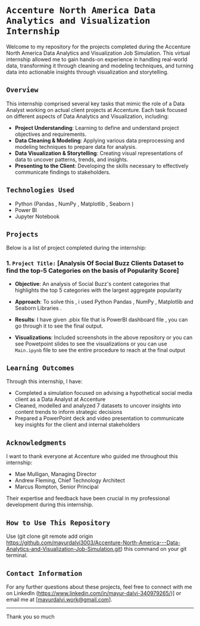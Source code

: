 # `Accenture North America Data Analytics and Visualization Internship`

Welcome to my repository for the projects completed during the Accenture North America Data Analytics and Visualization Job Simulation. 
This virtual internship allowed me to gain hands-on experience in handling real-world data, transforming it through cleaning and 
modeling techniques, and turning data into actionable insights through visualization and storytelling.

## `Overview`

This internship comprised several key tasks that mimic the role of a Data Analyst working on actual client projects at Accenture. 
Each task focused on different aspects of Data Analytics and Visualization, including:

- **Project Understanding**: Learning to define and understand project objectives and requirements.
- **Data Cleaning & Modeling**: Applying various data preprocessing and modeling techniques to prepare data for analysis.
- **Data Visualization & Storytelling**: Creating visual representations of data to uncover patterns, trends, and insights.
- **Presenting to the Client**: Developing the skills necessary to effectively communicate findings to stakeholders.

## `Technologies Used`

- Python (Pandas  , NumPy , Matplotlib , Seaborn )
- Power BI
- Jupyter Notebook

## `Projects`

Below is a list of project completed during the internship:

### 1. `Project Title:` [Analysis Of Social Buzz Clients Dataset to find the top-5 Categories on the basis of Popularity Score]

- **Objective**:  An analysis of Social Buzz's content categories that highlights the top 5 categories with the 
largest aggregate popularity

- **Approach**: To solve this , i used Python Pandas , NumPy , Matplotlib and Seaborn Libraries .

- **Results**: I have given .pbix file that is PowerBI dashboard file , you can go through it to see the final output.

- **Visualizations**: Included screenshots in the above repository or you can see Powetpoint slides to see the visualizations or you can 
use `Main.ipynb` file to see the entire procedure to reach at the final output

## `Learning Outcomes`

Through this internship, I have:
* Completed a simulation focused on advising a hypothetical social media client
   as a Data Analyst at Accenture
* Cleaned, modelled and analyzed 7 datasets to uncover insights into content
   trends to inform strategic decisions
* Prepared a PowerPoint deck and video presentation to communicate key insights
   for the client and internal stakeholders

## `Acknowledgments`

I want to thank everyone at Accenture who guided me throughout this internship:
- Mae Mulligan, Managing Director
- Andrew Fleming, Chief Technology Architect
- Marcus Rompton, Senior Principal

Their expertise and feedback have been crucial in my professional development during this internship.

## `How to Use This Repository`

Use (git clone  git remote add origin https://github.com/mayurdalvi3003/Accenture-North-America---Data-Analytics-and-Visualization-Job-Simulation.git)
this command on your git terminal.


## `Contact Information`

For any further questions about these projects, feel free to connect with me on LinkedIn (https://www.linkedin.com/in/mayur-dalvi-340979265/)] or email me at [mayurdalvi.work@gmail.com].

---

Thank you so much
